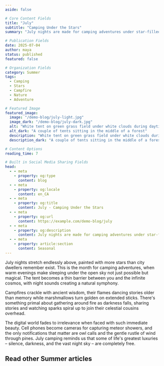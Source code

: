 ```yaml
---
aside: false

# Core Content Fields
title: "July"
subtitle: "Camping Under the Stars"
summary: "July nights are made for camping adventures under star-filled skies. Experience the magic of sleeping under the open heavens, gathering around campfires, and disconnecting from the digital world to reconnect with nature."

# Publication Fields
date: 2025-07-04
author: maya
status: published
featured: false

# Organization Fields
category: Summer
tags:
  - Camping
  - Stars
  - Campfire
  - Nature
  - Adventure

# Featured Image
featured_image:
  image: "/demo-blog/july-light.jpg"
  image_dark: "/demo-blog/july-dark.jpg"
  alt: "White tent on green grass field under white clouds during daytime"
  alt_dark: "A couple of tents sitting in the middle of a forest"
  description: "White tent on green grass field under white clouds during daytime - Credits to Kyle Johnson on Unsplash"
  description_dark: "A couple of tents sitting in the middle of a forest - Credits to Fajar Magsyar on Unsplash"

# Content Options
reading_time: 7

# Built in Social Media Sharing Fields
head:
  - - meta
    - property: og:type
      content: blog
  - - meta
    - property: og:locale
      content: en_CA
  - - meta
    - property: og:title
      content: July - Camping Under the Stars
  - - meta
    - property: og:url
      content: https://example.com/demo-blog/july
  - - meta
    - property: og:description
      content: July nights are made for camping adventures under star-filled skies and magical campfire moments.
  - - meta
    - property: article:section
      content: Seasonal
---
```


<VpvArticleHeader 
    returnLink="/blog-demo"
    returnText="Back to Seasonal Blog"
/>

July nights stretch endlessly above, painted with more stars than city dwellers remember exist. This is the month for camping adventures, when warm evenings make sleeping under the open sky not just possible but magical. The tent becomes a thin barrier between you and the infinite cosmos, with night sounds creating a natural symphony.

Campfires crackle with ancient wisdom, their flames dancing stories older than memory while marshmallows turn golden on extended sticks. There's something primal about gathering around fire as darkness falls, sharing stories and watching sparks spiral up to join their celestial cousins overhead.

The digital world fades to irrelevance when faced with such immediate beauty. Cell phones become cameras for capturing meteor showers, and the only notifications that matter are owl calls and the gentle rustle of wind through pines. July camping reminds us that some of life's greatest luxuries – silence, darkness, and the vast night sky – are completely free.

## Read other Summer articles

<VpvArticleList
    format="vertical"
    sortOrder="ascending"
    filterCategories="Summer"
    maxCards="2"
    :excludeURLs="[
        '/demo-blog/july'
    ]"
    articlesDataKey="demoBlogData"
  />